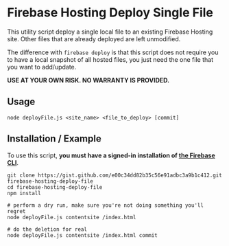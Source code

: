 # Firebase Hosting Deploy Single File

This utility script deploy a single local file to an existing Firebase Hosting site. 
Other files that are already deployed are left unmodified.

The difference with `firebase deploy` is that this script does not require you to have a local snapshot of all hosted files, 
you just need the one file that you want to add/update.

**USE AT YOUR OWN RISK. NO WARRANTY IS PROVIDED.**

## Usage

    node deployFile.js <site_name> <file_to_deploy> [commit]

## Installation / Example

To use this script, **you must have a signed-in installation of [the Firebase CLI](https://github.com/firebase/firebase-tools)**. 

    git clone https://gist.github.com/e00c34dd82b35c56e91adbc3a9b1c412.git firebase-hosting-deploy-file
    cd firebase-hosting-deploy-file
    npm install
    
    # perform a dry run, make sure you're not doing something you'll regret
    node deployFile.js contentsite /index.html

    # do the deletion for real
    node deployFile.js contentsite /index.html commit
